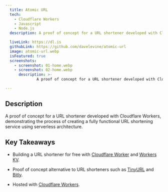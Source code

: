 ```yaml
---
  title: Atomic URL
  tech:
    - Cloudflare Workers
    - Javascript
    - Node.js
  description: A proof of concept for a URL shortener developed with Cloudflare Workers, demonstrating the process of creating a fully functional URL shortening service using serverless architecture.

  liveLink: https://dl.is
  githubLink: https://github.com/davelevine/atomic-url
  image: atomic-url.webp
  isFeatured: true
  screenshots:
    - screenshot: 01-home.webp
    - screenshot: 02-home.webp
      description: >-
              A proof of concept for a URL shortener developed with Cloudflare Workers, demonstrating the process of creating a fully functional URL shortening service using serverless architecture.

---
```


## Description

A proof of concept for a URL shortener developed with Cloudflare Workers, demonstrating the process of creating a fully functional URL shortening service using serverless architecture.

## Key Takeaways

* Building a URL shortener for free with [Cloudflare Worker] and [Workers KV].
* Proof of concept alternative to URL shorteners such as [TinyURL] and [Bitly].
* Hosted with [Cloudflare Workers].

  [Cloudflare Worker]: https://workers.cloudflare.com/
  [Workers KV]: https://developers.cloudflare.com/workers/learning/how-kv-works
  [TinyURL]: https://tinyurl.com/
  [Bitly]: https://bitly.com/
  [Cloudflare Workers]: https://workers.cloudflare.com/
